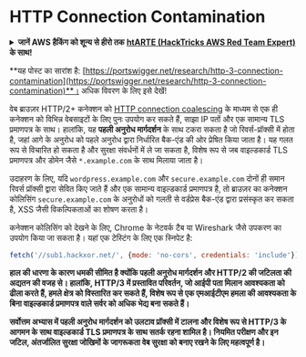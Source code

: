 # HTTP Connection Contamination

<details>

<summary><strong>जानें AWS हैकिंग को शून्य से हीरो तक</strong> <a href="https://training.hacktricks.xyz/courses/arte"><strong>htARTE (HackTricks AWS Red Team Expert)</strong></a><strong> के साथ!</strong></summary>

HackTricks का समर्थन करने के अन्य तरीके:

* अगर आप चाहते हैं कि आपकी **कंपनी HackTricks में विज्ञापित हो** या **HackTricks को PDF में डाउनलोड करें** तो [**सब्सक्रिप्शन प्लान्स**](https://github.com/sponsors/carlospolop) देखें!
* [**आधिकारिक PEASS और HackTricks स्वैग**](https://peass.creator-spring.com) प्राप्त करें
* हमारे विशेष [**NFTs**](https://opensea.io/collection/the-peass-family) कलेक्शन, [**The PEASS Family**](https://opensea.io/collection/the-peass-family) खोजें
* **शामिल हों** 💬 [**डिस्कॉर्ड समूह**](https://discord.gg/hRep4RUj7f) या [**टेलीग्राम समूह**](https://t.me/peass) या हमें **ट्विटर** 🐦 [**@carlospolopm**](https://twitter.com/hacktricks_live) पर **फॉलो** करें।
* **अपने हैकिंग ट्रिक्स साझा करें, PRs सबमिट करके** [**HackTricks**](https://github.com/carlospolop/hacktricks) और [**HackTricks Cloud**](https://github.com/carlospolop/hacktricks-cloud) github repos में।

</details>

**यह पोस्ट का सारांश है: [https://portswigger.net/research/http-3-connection-contamination](https://portswigger.net/research/http-3-connection-contamination)**। अधिक विवरण के लिए इसे देखें!

वेब ब्राउज़र HTTP/2+ कनेक्शन को [HTTP connection coalescing](https://daniel.haxx.se/blog/2016/08/18/http2-connection-coalescing) के माध्यम से एक ही कनेक्शन को विभिन्न वेबसाइटों के लिए पुनः उपयोग कर सकते हैं, साझा IP पतों और एक सामान्य TLS प्रमाणपत्र के साथ। हालांकि, यह **पहली अनुरोध मार्गदर्शन** के साथ टकरा सकता है जो रिवर्स-प्रॉक्सी में होता है, जहां आगे के अनुरोध को पहले अनुरोध द्वारा निर्धारित बैक-एंड की ओर प्रेषित किया जाता है। यह गलत रूप से विचारित हो सकता है और सुरक्षा संवर्धनों में ले जा सकता है, विशेष रूप से जब वाइल्डकार्ड TLS प्रमाणपत्र और डोमेन जैसे `*.example.com` के साथ मिलाया जाता है।

उदाहरण के लिए, यदि `wordpress.example.com` और `secure.example.com` दोनों ही समान रिवर्स प्रॉक्सी द्वारा सेवित किए जाते हैं और एक सामान्य वाइल्डकार्ड प्रमाणपत्र है, तो ब्राउज़र का कनेक्शन कोलिसिंग `secure.example.com` के अनुरोधों को गलती से वर्डप्रेस बैक-एंड द्वारा प्रसंस्कृत कर सकता है, XSS जैसी विकल्पिकताओं का शोषण करता है।

कनेक्शन कोलिसिंग को देखने के लिए, Chrome के नेटवर्क टैब या Wireshark जैसे उपकरण का उपयोग किया जा सकता है। यहां एक टेस्टिंग के लिए एक स्निपेट है:
```javascript
fetch('//sub1.hackxor.net/', {mode: 'no-cors', credentials: 'include'}).then(()=>{ fetch('//sub2.hackxor.net/', {mode: 'no-cors', credentials: 'include'}) })
```
**हाल की धारणा के कारण धमकी सीमित है क्योंकि पहली अनुरोध मार्गदर्शन और HTTP/2 की जटिलता की अद्यतन की वजह से। हालांकि, HTTP/3 में प्रस्तावित परिवर्तन, जो आईपी पता मिलान आवश्यकता को ढीला करते हैं, हमले क्षेत्र को विस्तारित कर सकते हैं, विशेष रूप से एक एमआईटीएम हमला की आवश्यकता के बिना वाइल्डकार्ड प्रमाणपत्र वाले सर्वर को अधिक भेद्य बना सकते हैं।**

**सर्वोत्तम अभ्यास में पहली अनुरोध मार्गदर्शन को उलटाव प्रॉक्सी में टालना और विशेष रूप से HTTP/3 के आगमन के साथ वाइल्डकार्ड TLS प्रमाणपत्र के साथ सतर्क रहना शामिल है। नियमित परीक्षण और इन जटिल, अंतर्जालित सुरक्षा जोखिमों के जागरूकता वेब सुरक्षा को बनाए रखने के लिए महत्वपूर्ण है।**

